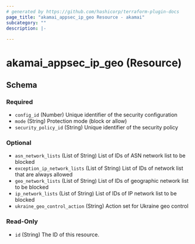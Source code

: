 ```yaml
---
# generated by https://github.com/hashicorp/terraform-plugin-docs
page_title: "akamai_appsec_ip_geo Resource - akamai"
subcategory: ""
description: |-
  
---
```


# akamai_appsec_ip_geo (Resource)





<!-- schema generated by tfplugindocs -->
## Schema

### Required

- `config_id` (Number) Unique identifier of the security configuration
- `mode` (String) Protection mode (block or allow)
- `security_policy_id` (String) Unique identifier of the security policy

### Optional

- `asn_network_lists` (List of String) List of IDs of ASN network list to be blocked
- `exception_ip_network_lists` (List of String) List of IDs of network list that are always allowed
- `geo_network_lists` (List of String) List of IDs of geographic network list to be blocked
- `ip_network_lists` (List of String) List of IDs of IP network list to be blocked
- `ukraine_geo_control_action` (String) Action set for Ukraine geo control

### Read-Only

- `id` (String) The ID of this resource.

